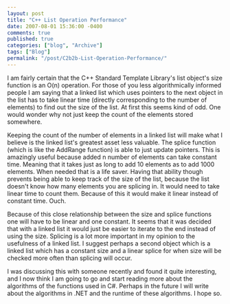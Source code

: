 ```yaml
---
layout: post
title: "C++ List Operation Performance"
date: 2007-08-01 15:36:00 -0400
comments: true
published: true
categories: ["blog", "Archive"]
tags: ["Blog"]
permalink: "/post/C2b2b-List-Operation-Performance/"
---
```

<!-- more -->



<p>I am fairly certain that the C++ Standard Template Library's list object's size function is an O(n) operation. For those of you less algorithmically informed people I am saying that a linked list which uses pointers to the next object in the list has to take linear time (directly corresponding to the number of elements) to find out the size of the list. At first this seems kind of odd. One would wonder why not just keep the count of the elements stored somewhere.</p>
<p>Keeping the count of the number of elements in a linked list will make what I believe is the linked list's greatest asset less valuable. The splice function (which is like the AddRange function) is able to just update pointers. This is amazingly useful because added n number of elements can take constant time. Meaning that it takes just as long to add 10 elements as to add 1000 elements. When needed that is a life saver. Having that ability though prevents being able to keep track of the size of the list, because the list doesn't know how many elements you are splicing in. It would need to take linear time to count them. Because of this it would make it linear instead of constant time. Ouch.</p>
<p>Because of this close relationship between the size and splice functions one will have to be linear and one constant. It seems that it was decided that with a linked list it would just be easier to iterate to the end instead of using the size. Splicing is a lot more important in my opinion to the usefulness of a linked list. I suggest perhaps a second object which is a linked list which has a constant size and a linear splice for when size will be checked more often than splicing will occur. &nbsp;</p>
<p>I was discussing this with someone recently and found it quite interesting, and I now think I am going to go and start reading more about the algorithms of the functions used in C#. Perhaps in the future I will write about the algorithms in .NET and the runtime of these algorithms. I hope so.</p>
